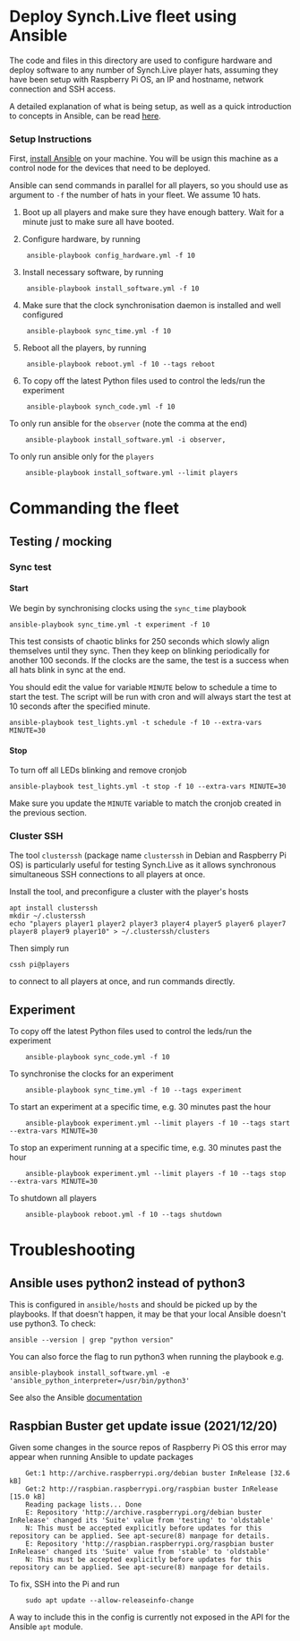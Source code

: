 # Deploy Synch.Live fleet using Ansible

The code and files in this directory are used to configure hardware and deploy software to any number of Synch.Live player hats, assuming they have been setup with Raspberry Pi OS, an IP and hostname, network connection and SSH access.

A detailed explanation of what is being setup, as well as a quick introduction to concepts in Ansible, can be read [here](https://mis.pm/synch-live-part-4#player-deploy).

### Setup Instructions

First, [install Ansible](https://docs.ansible.com/ansible/latest/installation_guide/intro_installation.html#installation-guide) on your machine. You will be usign this machine as a control node for the devices that need to be deployed.

Ansible can send commands in parallel for all players, so you should use as argument to `-f` the number of hats in your fleet. We assume 10 hats.

1. Boot up all players and make sure they have enough battery. Wait for a minute just to make sure all have booted.
2. Configure hardware, by running

        ansible-playbook config_hardware.yml -f 10

3. Install necessary software, by running

        ansible-playbook install_software.yml -f 10

4. Make sure that the clock synchronisation daemon is installed and well configured

        ansible-playbook sync_time.yml -f 10

5. Reboot all the players, by running

        ansible-playbook reboot.yml -f 10 --tags reboot

6. To copy off the latest Python files used to control the leds/run the experiment

        ansible-playbook synch_code.yml -f 10


To only run ansible for the `observer` (note the comma at the end)

        ansible-playbook install_software.yml -i observer,

To only run ansible only for the `players`

        ansible-playbook install_software.yml --limit players

# Commanding the fleet

## Testing / mocking

### Sync test
#### Start

We begin by synchronising clocks using the `sync_time` playbook

    ansible-playbook sync_time.yml -t experiment -f 10

This test consists of chaotic blinks for 250 seconds which slowly align
themselves until they sync. Then they keep on blinking periodically for
another 100 seconds. If the clocks are the same, the test is a success
when all hats blink in sync at the end.

You should edit the value for variable `MINUTE` below to schedule a time
to start the test. The script will be run with cron and will always start
the test at 10 seconds after the specified minute.

    ansible-playbook test_lights.yml -t schedule -f 10 --extra-vars MINUTE=30

#### Stop

To turn off all LEDs blinking and remove cronjob

    ansible-playbook test_lights.yml -t stop -f 10 --extra-vars MINUTE=30

Make sure you update the `MINUTE` variable to match the cronjob created
in the previous section.


### Cluster SSH

The tool `clusterssh` (package name `clusterssh` in Debian and Raspberry Pi OS)
is particularly useful for testing Synch.Live as it allows synchronous
simultaneous SSH connections to all players at once.

Install the tool, and preconfigure a cluster with the player's hosts

    apt install clusterssh
    mkdir ~/.clusterssh
    echo "players player1 player2 player3 player4 player5 player6 player7 player8 player9 player10" > ~/.clusterssh/clusters

Then simply run

    cssh pi@players

to connect to all players at once, and run commands directly.

## Experiment

To copy off the latest Python files used to control the leds/run the experiment

        ansible-playbook sync_code.yml -f 10


To synchronise the clocks for an experiment

        ansible-playbook sync_time.yml -f 10 --tags experiment


To start an experiment at a specific time, e.g. 30 minutes past the hour

        ansible-playbook experiment.yml --limit players -f 10 --tags start --extra-vars MINUTE=30


To stop an experiment running at a specific time, e.g. 30 minutes past the hour

        ansible-playbook experiment.yml --limit players -f 10 --tags stop --extra-vars MINUTE=30


To shutdown all players

        ansible-playbook reboot.yml -f 10 --tags shutdown


# Troubleshooting

## Ansible uses python2 instead of python3

This is configured in `ansible/hosts` and should be picked up by the playbooks.
If that doesn't happen, it may be that your local Ansible doesn't use python3.
To check:

    ansible --version | grep "python version"

You can also force the flag to run python3 when running the playbook e.g.

    ansible-playbook install_software.yml -e 'ansible_python_interpreter=/usr/bin/python3'

See also the Ansible [documentation](https://docs.ansible.com/ansible/latest/reference_appendices/python_3_support.html#using-python-3-on-the-managed-machines-with-commands-and-playbooks)


## Raspbian Buster get update issue (2021/12/20)

Given some changes in the source repos of Raspberry Pi OS this error may appear when
running Ansible to update packages

        Get:1 http://archive.raspberrypi.org/debian buster InRelease [32.6 kB]
        Get:2 http://raspbian.raspberrypi.org/raspbian buster InRelease [15.0 kB]
        Reading package lists... Done
        E: Repository 'http://archive.raspberrypi.org/debian buster InRelease' changed its 'Suite' value from 'testing' to 'oldstable'
        N: This must be accepted explicitly before updates for this repository can be applied. See apt-secure(8) manpage for details.
        E: Repository 'http://raspbian.raspberrypi.org/raspbian buster InRelease' changed its 'Suite' value from 'stable' to 'oldstable'
        N: This must be accepted explicitly before updates for this repository can be applied. See apt-secure(8) manpage for details.


To fix, SSH into the Pi and run

        sudo apt update --allow-releaseinfo-change

A way to include this in the config is currently not exposed in the API for the Ansible `apt` module.
